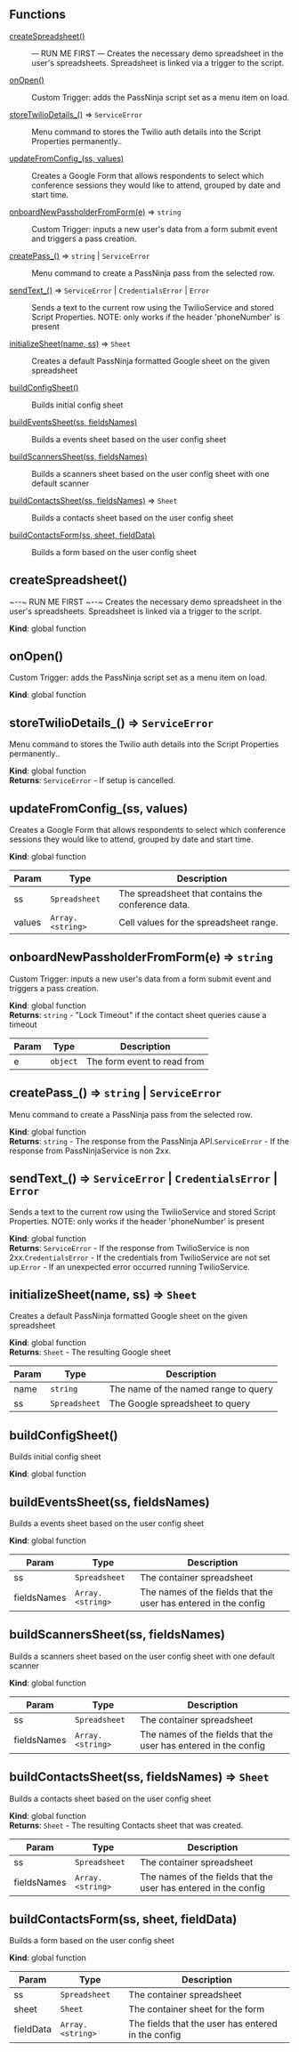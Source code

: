 ## Functions

<dl>
<dt><a href="#createSpreadsheet">createSpreadsheet()</a></dt>
<dd><p><del><em>--</em></del> RUN ME FIRST <del><em>--</em></del>
 Creates the necessary demo spreadsheet in the user&#39;s spreadsheets.
 Spreadsheet is linked via a trigger to the script.</p>
</dd>
<dt><a href="#onOpen">onOpen()</a></dt>
<dd><p>Custom Trigger: adds the PassNinja script set as a menu item on load.</p>
</dd>
<dt><a href="#storeTwilioDetails_">storeTwilioDetails_()</a> ⇒ <code>ServiceError</code></dt>
<dd><p>Menu command to stores the Twilio auth details into the Script Properties permanently..</p>
</dd>
<dt><a href="#updateFromConfig_">updateFromConfig_(ss, values)</a></dt>
<dd><p>Creates a Google Form that allows respondents to select which conference
sessions they would like to attend, grouped by date and start time.</p>
</dd>
<dt><a href="#onboardNewPassholderFromForm">onboardNewPassholderFromForm(e)</a> ⇒ <code>string</code></dt>
<dd><p>Custom Trigger: inputs a new user&#39;s data from a form submit event and triggers a pass creation.</p>
</dd>
<dt><a href="#createPass_">createPass_()</a> ⇒ <code>string</code> | <code>ServiceError</code></dt>
<dd><p>Menu command to create a PassNinja pass from the selected row.</p>
</dd>
<dt><a href="#sendText_">sendText_()</a> ⇒ <code>ServiceError</code> | <code>CredentialsError</code> | <code>Error</code></dt>
<dd><p>Sends a text to the current row using the TwilioService and stored Script Properties.
 NOTE: only works if the header &#39;phoneNumber&#39; is present</p>
</dd>
<dt><a href="#initializeSheet">initializeSheet(name, ss)</a> ⇒ <code>Sheet</code></dt>
<dd><p>Creates a default PassNinja formatted Google sheet on the given spreadsheet</p>
</dd>
<dt><a href="#buildConfigSheet">buildConfigSheet()</a></dt>
<dd><p>Builds initial config sheet</p>
</dd>
<dt><a href="#buildEventsSheet">buildEventsSheet(ss, fieldsNames)</a></dt>
<dd><p>Builds a events sheet based on the user config sheet</p>
</dd>
<dt><a href="#buildScannersSheet">buildScannersSheet(ss, fieldsNames)</a></dt>
<dd><p>Builds a scanners sheet based on the user config sheet with one default scanner</p>
</dd>
<dt><a href="#buildContactsSheet">buildContactsSheet(ss, fieldsNames)</a> ⇒ <code>Sheet</code></dt>
<dd><p>Builds a contacts sheet based on the user config sheet</p>
</dd>
<dt><a href="#buildContactsForm">buildContactsForm(ss, sheet, fieldData)</a></dt>
<dd><p>Builds a form based on the user config sheet</p>
</dd>
</dl>

<a name="createSpreadsheet"></a>

## createSpreadsheet()
~*--*~ RUN ME FIRST ~*--*~
 Creates the necessary demo spreadsheet in the user's spreadsheets.
 Spreadsheet is linked via a trigger to the script.

**Kind**: global function  
<a name="onOpen"></a>

## onOpen()
Custom Trigger: adds the PassNinja script set as a menu item on load.

**Kind**: global function  
<a name="storeTwilioDetails_"></a>

## storeTwilioDetails\_() ⇒ <code>ServiceError</code>
Menu command to stores the Twilio auth details into the Script Properties permanently..

**Kind**: global function  
**Returns**: <code>ServiceError</code> - If setup is cancelled.  
<a name="updateFromConfig_"></a>

## updateFromConfig\_(ss, values)
Creates a Google Form that allows respondents to select which conference
sessions they would like to attend, grouped by date and start time.

**Kind**: global function  

| Param | Type | Description |
| --- | --- | --- |
| ss | <code>Spreadsheet</code> | The spreadsheet that contains the conference data. |
| values | <code>Array.&lt;string&gt;</code> | Cell values for the spreadsheet range. |

<a name="onboardNewPassholderFromForm"></a>

## onboardNewPassholderFromForm(e) ⇒ <code>string</code>
Custom Trigger: inputs a new user's data from a form submit event and triggers a pass creation.

**Kind**: global function  
**Returns**: <code>string</code> - "Lock Timeout" if the contact sheet queries cause a timeout  

| Param | Type | Description |
| --- | --- | --- |
| e | <code>object</code> | The form event to read from |

<a name="createPass_"></a>

## createPass\_() ⇒ <code>string</code> \| <code>ServiceError</code>
Menu command to create a PassNinja pass from the selected row.

**Kind**: global function  
**Returns**: <code>string</code> - The response from the PassNinja API.<code>ServiceError</code> - If the response from PassNinjaService is non 2xx.  
<a name="sendText_"></a>

## sendText\_() ⇒ <code>ServiceError</code> \| <code>CredentialsError</code> \| <code>Error</code>
Sends a text to the current row using the TwilioService and stored Script Properties.
 NOTE: only works if the header 'phoneNumber' is present

**Kind**: global function  
**Returns**: <code>ServiceError</code> - If the response from TwilioService is non 2xx.<code>CredentialsError</code> - If the credentials from TwilioService are not set up.<code>Error</code> - If an unexpected error occurred running TwilioService.  
<a name="initializeSheet"></a>

## initializeSheet(name, ss) ⇒ <code>Sheet</code>
Creates a default PassNinja formatted Google sheet on the given spreadsheet

**Kind**: global function  
**Returns**: <code>Sheet</code> - The resulting Google sheet  

| Param | Type | Description |
| --- | --- | --- |
| name | <code>string</code> | The name of the named range to query |
| ss | <code>Spreadsheet</code> | The Google spreadsheet to query |

<a name="buildConfigSheet"></a>

## buildConfigSheet()
Builds initial config sheet

**Kind**: global function  
<a name="buildEventsSheet"></a>

## buildEventsSheet(ss, fieldsNames)
Builds a events sheet based on the user config sheet

**Kind**: global function  

| Param | Type | Description |
| --- | --- | --- |
| ss | <code>Spreadsheet</code> | The container spreadsheet |
| fieldsNames | <code>Array.&lt;string&gt;</code> | The names of the fields that the user has entered in the config |

<a name="buildScannersSheet"></a>

## buildScannersSheet(ss, fieldsNames)
Builds a scanners sheet based on the user config sheet with one default scanner

**Kind**: global function  

| Param | Type | Description |
| --- | --- | --- |
| ss | <code>Spreadsheet</code> | The container spreadsheet |
| fieldsNames | <code>Array.&lt;string&gt;</code> | The names of the fields that the user has entered in the config |

<a name="buildContactsSheet"></a>

## buildContactsSheet(ss, fieldsNames) ⇒ <code>Sheet</code>
Builds a contacts sheet based on the user config sheet

**Kind**: global function  
**Returns**: <code>Sheet</code> - The resulting Contacts sheet that was created.  

| Param | Type | Description |
| --- | --- | --- |
| ss | <code>Spreadsheet</code> | The container spreadsheet |
| fieldsNames | <code>Array.&lt;string&gt;</code> | The names of the fields that the user has entered in the config |

<a name="buildContactsForm"></a>

## buildContactsForm(ss, sheet, fieldData)
Builds a form based on the user config sheet

**Kind**: global function  

| Param | Type | Description |
| --- | --- | --- |
| ss | <code>Spreadsheet</code> | The container spreadsheet |
| sheet | <code>Sheet</code> | The container sheet for the form |
| fieldData | <code>Array.&lt;string&gt;</code> | The fields that the user has entered in the config |

